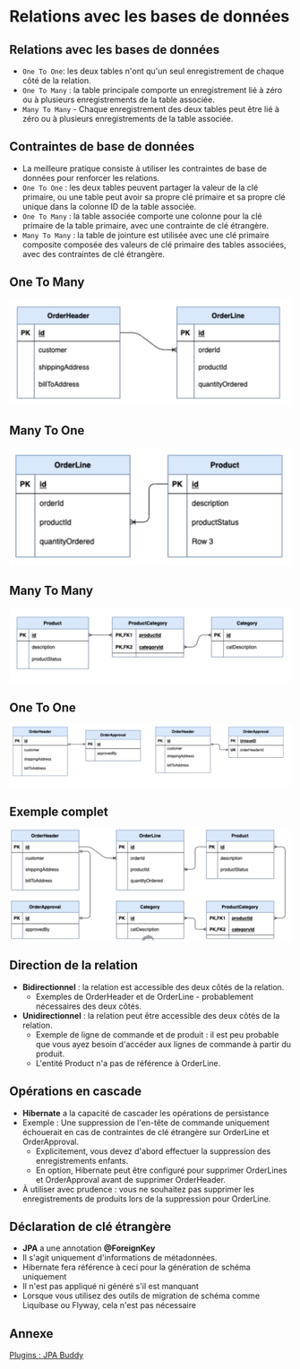 # Relations avec les bases de données

## Relations avec les bases de données
+ `One To One`: les deux tables n'ont qu'un seul enregistrement de chaque côté de la relation.
+ `One To Many` : la table principale comporte un enregistrement lié à zéro ou à plusieurs enregistrements de la table associée.
+ `Many To Many` - Chaque enregistrement des deux tables peut être lié à zéro ou à plusieurs enregistrements de la table associée.

## Contraintes de base de données
+ La meilleure pratique consiste à utiliser les contraintes de base de données pour renforcer les relations.
+ `One To One` : les deux tables peuvent partager la valeur de la clé primaire, ou une table peut avoir sa propre clé primaire et sa propre clé unique dans la colonne ID de la table associée.
+ `One To Many` : la table associée comporte une colonne pour la clé primaire de la table primaire, avec une contrainte de clé étrangère.
+ `Many To Many` : la table de jointure est utilisée avec une clé primaire composite composée des valeurs de clé primaire des tables associées, avec des contraintes de clé étrangère.

## One To Many

![One To Many](images/image1.jpeg)

## Many To One

![Many To One](images/image2.jpeg)

## Many To Many

![Many To Many](images/image3.jpeg)

## One To One

![One To One](images/image4.jpeg)

## Exemple complet

![Exemple complet](images/image5.jpeg)

## Direction de la relation
+ **Bidirectionnel** : la relation est accessible des deux côtés de la relation.
  + Exemples de OrderHeader et de OrderLine - probablement nécessaires des deux côtés.
+ **Unidirectionnel** : la relation peut être accessible des deux côtés de la relation.
  + Exemple de ligne de commande et de produit : il est peu probable que vous ayez besoin d'accéder aux lignes de commande à partir du produit.
  + L'entité Product n'a pas de référence à OrderLine.

## Opérations en cascade
+ **Hibernate** a la capacité de cascader les opérations de persistance
+ Exemple : Une suppression de l'en-tête de commande uniquement échouerait en cas de contraintes de clé étrangère sur OrderLine et OrderApproval.
  + Explicitement, vous devez d'abord effectuer la suppression des enregistrements enfants.
  + En option, Hibernate peut être configuré pour supprimer OrderLines et OrderApproval avant de supprimer OrderHeader.
+ À utiliser avec prudence : vous ne souhaitez pas supprimer les enregistrements de produits lors de la suppression pour OrderLine.

## Déclaration de clé étrangère
+ **JPA** a une annotation **@ForeignKey**
+ Il s'agit uniquement d'informations de métadonnées.
+ Hibernate fera référence à ceci pour la génération de schéma uniquement
+ Il n'est pas appliqué ni généré s'il est manquant
+ Lorsque vous utilisez des outils de migration de schéma comme Liquibase ou Flyway, cela n'est pas nécessaire

## Annexe 

[Plugins : JPA Buddy](https://jpa-buddy.com/documentation/)